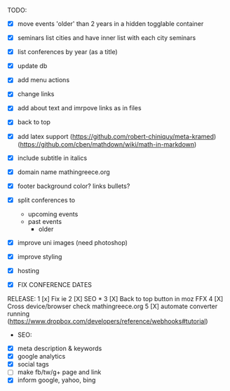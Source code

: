TODO:

- [x] move events 'older' than 2 years in a hidden togglable container
- [x] seminars
    list cities and have inner list with each city seminars
- [x] list conferences by year (as a title)
- [x] update db
- [x] add menu actions
- [x] change links
- [x] add about text and imrpove links as in files
- [x] back to top
- [x] add latex support (https://github.com/robert-chiniquy/meta-kramed) (https://github.com/cben/mathdown/wiki/math-in-markdown)
- [x] include subtitle in italics
- [x] domain name mathingreece.org
- [x] footer 
    background color?
    links bullets?

- [x] split conferences to 
  - upcoming events
  - past events
    - older

- [x] improve uni images (need photoshop)
- [x] improve styling
- [x] hosting
- [x] FIX CONFERENCE DATES

RELEASE:
1 [x] Fix ie
2 [X] SEO *
3 [X] Back to top button in moz FFX
4 [X] Cross device/browser check mathingreece.org
5 [X] automate converter running (https://www.dropbox.com/developers/reference/webhooks#tutorial)

* SEO:
- [x] meta description & keywords
- [x] google analytics
- [x] social tags
- [ ] make fb/tw/g+ page and link
- [x] inform google, yahoo, bing
